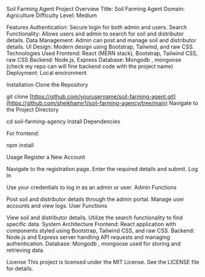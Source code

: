Soil Farming Agent
Project Overview
Title: Soil Farming Agent
Domain: Agriculture
Difficulty Level: Medium


Features
Authentication: Secure login for both admin and users.
Search Functionality: Allows users and admin to search for soil and distributor details.
Data Management: Admin can post and manage soil and distributor details.
UI Design: Modern design using Bootstrap, Tailwind, and raw CSS.
Technologies Used
Frontend: React (MERN stack), Bootstrap, Tailwind CSS, raw CSS
Backend: Node.js, Express
Database: Mongodb , mongoose (check my repo can will fine backend code with the project name)
Deployment: Local environment 

Installation
Clone the Repository


git clone [https://github.com/yourusername/soil-farming-agent.git](https://github.com/sheikhamir1/soil-farming-agency/tree/main)
Navigate to the Project Directory


cd soil-farming-agency
Install Dependencies

For frontend:

npm install


Usage
Register a New Account

Navigate to the registration page.
Enter the required details and submit.
Log In

Use your credentials to log in as an admin or user.
Admin Functions

Post soil and distributor details through the admin portal.
Manage user accounts and view logs.
User Functions

View soil and distributor details.
Utilize the search functionality to find specific data.
System Architecture
Frontend: React application with components styled using Bootstrap, Tailwind CSS, and raw CSS.
Backend: Node.js and Express server handling API requests and managing authentication.
Database: Mongodb , mongoose used for storing and retrieving data.


License
This project is licensed under the MIT License. See the LICENSE file for details.
